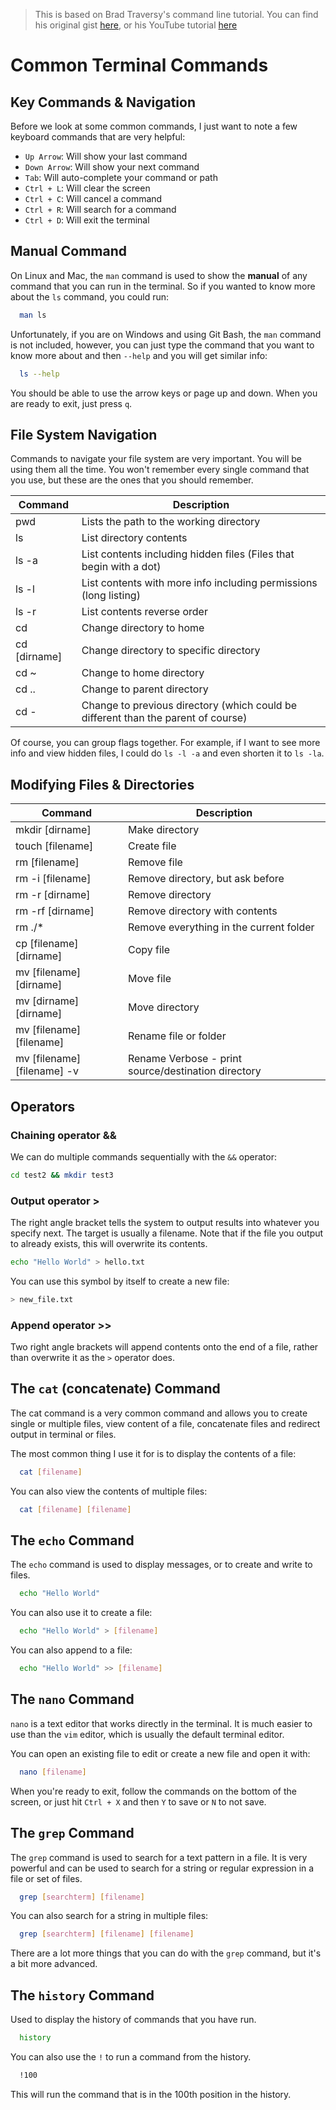 > This is based on Brad Traversy's command line tutorial. You can find his original gist [here](https://gist.github.com/bradtraversy/cc180de0edee05075a6139e42d5f28ce), or his YouTube tutorial [here](https://www.youtube.com/watch?v=uwAqEzhyjtw)

# Common Terminal Commands

## Key Commands & Navigation

Before we look at some common commands, I just want to note a few keyboard commands that are very helpful:

-   `Up Arrow`: Will show your last command
-   `Down Arrow`: Will show your next command
-   `Tab`: Will auto-complete your command or path
-   `Ctrl + L`: Will clear the screen
-   `Ctrl + C`: Will cancel a command
-   `Ctrl + R`: Will search for a command
-   `Ctrl + D`: Will exit the terminal

## Manual Command

On Linux and Mac, the `man` command is used to show the **manual** of any command that you can run in the terminal. So if you wanted to know more about the `ls` command, you could run:

```bash
  man ls
```

Unfortunately, if you are on Windows and using Git Bash, the `man` command is not included, however, you can just type the command that you want to know more about and then `--help` and you will get similar info:

```bash
  ls --help
```

You should be able to use the arrow keys or page up and down. When you are ready to exit, just press `q`.

## File System Navigation

Commands to navigate your file system are very important. You will be using them all the time. You won't remember every single command that you use, but these are the ones that you should remember.

| Command      | Description                                                                       |
| ------------ | --------------------------------------------------------------------------------- |
| pwd          | Lists the path to the working directory                                           |
| ls           | List directory contents                                                           |
| ls -a        | List contents including hidden files (Files that begin with a dot)                |
| ls -l        | List contents with more info including permissions (long listing)                 |
| ls -r        | List contents reverse order                                                       |
| cd           | Change directory to home                                                          |
| cd [dirname] | Change directory to specific directory                                            |
| cd ~         | Change to home directory                                                          |
| cd ..        | Change to parent directory                                                        |
| cd -         | Change to previous directory (which could be different than the parent of course) |

Of course, you can group flags together. For example, if I want to see more info and view hidden files, I could do `ls -l -a` and even shorten it to `ls -la`.

## Modifying Files & Directories

| Command                     | Description                                         |
| --------------------------- | --------------------------------------------------- |
| mkdir [dirname]             | Make directory                                      |
| touch [filename]            | Create file                                         |
| rm [filename]               | Remove file                                         |
| rm -i [filename]            | Remove directory, but ask before                    |
| rm -r [dirname]             | Remove directory                                    |
| rm -rf [dirname]            | Remove directory with contents                      |
| rm ./\*                     | Remove everything in the current folder             |
| cp [filename] [dirname]     | Copy file                                           |
| mv [filename] [dirname]     | Move file                                           |
| mv [dirname] [dirname]      | Move directory                                      |
| mv [filename] [filename]    | Rename file or folder                               |
| mv [filename] [filename] -v | Rename Verbose - print source/destination directory |

## Operators

### Chaining operator &&

We can do multiple commands sequentially with the `&&` operator:

```bash
cd test2 && mkdir test3
```

### Output operator >

The right angle bracket tells the system to output results into whatever you specify next. The target is usually a filename. Note that if the file you output to already exists, this will overwrite its contents.

```bash
echo "Hello World" > hello.txt
```

You can use this symbol by itself to create a new file:

```bash
> new_file.txt
```

### Append operator >>

Two right angle brackets will append contents onto the end of a file, rather than overwrite it as the `>` operator does.

## The `cat` (concatenate) Command

The cat command is a very common command and allows you to create single or multiple files, view content of a file, concatenate files and redirect output in terminal or files.

The most common thing I use it for is to display the contents of a file:

```bash
  cat [filename]
```

You can also view the contents of multiple files:

```bash
  cat [filename] [filename]
```

## The `echo` Command

The `echo` command is used to display messages, or to create and write to files.

```bash
  echo "Hello World"
```

You can also use it to create a file:

```bash
  echo "Hello World" > [filename]
```

You can also append to a file:

```bash
  echo "Hello World" >> [filename]
```

## The `nano` Command

`nano` is a text editor that works directly in the terminal. It is much easier to use than the `vim` editor, which is usually the default terminal editor.

You can open an existing file to edit or create a new file and open it with:

```bash
  nano [filename]
```

When you're ready to exit, follow the commands on the bottom of the screen, or just hit `Ctrl + X` and then `Y` to save or `N` to not save.

## The `grep` Command

The `grep` command is used to search for a text pattern in a file. It is very powerful and can be used to search for a string or regular expression in a file or set of files.

```bash
  grep [searchterm] [filename]
```

You can also search for a string in multiple files:

```bash
  grep [searchterm] [filename] [filename]
```

There are a lot more things that you can do with the `grep` command, but it's a bit more advanced.

## The `history` Command

Used to display the history of commands that you have run.

```bash
  history
```

You can also use the `!` to run a command from the history.

```bash
  !100
```

This will run the command that is in the 100th position in the history.
